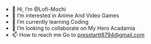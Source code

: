 - 👋 Hi, I’m @Lofi-Mochi
- 👀 I’m interested in Anime And Video Games
- 🌱 I’m currently learning Coding
- 💞️ I’m looking to collaborate on My Hero Acadamia
- 📫 How to reach me Go to presstartt8794@gmail.com

<!---
Lofi-Mochi/Lofi-Mochi is a ✨ special ✨ repository because its `README.md` (this file) appears on your GitHub profile.
You can click the Preview link to take a look at your changes.
--->
